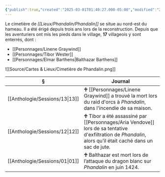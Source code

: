 ```yaml
---
{"publish":true,"created":"2025-03-01T01:40:27.000-05:00","modified":"2025-03-01T01:40:27.496-05:00","cssclasses":""}
---
```


Le cimetière de *[[Lieux/Phandalin/Phandalin]]* se situe au nord-est du hameau. Il a été érigé depuis trois ans lors de la reconstruction. Depuis que les aventuriers ont mis les pieds dans le village, **17** villageois y sont enterrés, dont :

- [[Personnages/Linene Graywind]]
- [[Personnages/Tibor Wester]]
- [[Personnages/Elmar Barthens\|Balthazar Barthens]]

![[Source/Cartes & Lieux/Cimetière de Phandalin.png]]

| §                                 | Journal                                                                                                                                           |
| --------------------------------- | ------------------------------------------------------------------------------------------------------------------------------------------------- |
| [[Anthologie/Sessions/13\|13]] | **♰** [[Personnages/Linene Graywind]] a trouvé la mort lors du raid d'orcs à *Phandalin*, dans l'incendie de sa maison.                                       |
| [[Anthologie/Sessions/12\|12]] | **♰** Tibor a été assassiné par [[Personnages/Aria Vendove]] lors de sa tentative d'exfiltration de *Phandalin*, alors qu’il était caché dans un sac de jute. |
| [[Anthologie/Sessions/01\|01]] | **♰** Balthazar est mort lors de l’attaque du dragon blanc sur *Phandalin* en juin 1424.                                                          |

